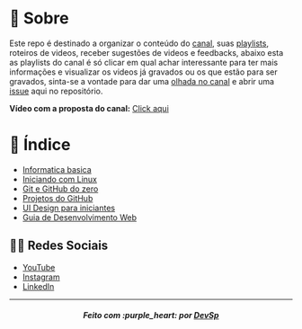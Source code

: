 # 📃 Sobre

Este repo é destinado a organizar o conteúdo do [canal](https://www.youtube.com/channel/UCFIHeoKduKPsE2m1oSiK9Mg), suas [playlists](https://www.youtube.com/channel/UCFIHeoKduKPsE2m1oSiK9Mg/playlists), roteiros de videos, receber sugestões de videos e feedbacks, abaixo esta as playlists do canal é só clicar em qual achar interessante para ter mais informações e visualizar os videos já gravados ou os que estão para ser gravados, sinta-se a vontade para dar uma [olhada no canal](https://www.youtube.com/channel/UCFIHeoKduKPsE2m1oSiK9Mg) e abrir uma [issue](https://github.com/devsp011/canal-youtube/issues) aqui no repositório.

**Vídeo com a proposta do canal:** [Click aqui](https://www.youtube.com/watch?v=W2MUL8iMTWs)

# 📌 Índice

* [Informatica basica](https://github.com/devsp011/canal-youtube/blob/master/playlists/Informatica%20basica.md)
* [Iniciando com Linux](https://github.com/devsp011/canal-youtube/blob/master/playlists/Iniciando%20com%20Linux.md)
* [Git e GitHub do zero](https://github.com/devsp011/canal-youtube/blob/master/playlists/Git%20e%20GitHub%20do%20zero.md)
* [Projetos do GitHub](https://github.com/devsp011/canal-youtube/blob/master/playlists/Projetos%20do%20GitHub.md)
* [UI Design para iniciantes](https://github.com/devsp011/canal-youtube/blob/master/playlists/UI%20Design%20para%20iniciantes.md)
* [Guia de Desenvolvimento Web](https://github.com/devsp011/canal-youtube/blob/master/playlists/Guia%20de%20Desenvolvimento%20Web.md)

## 👨‍💻 Redes Sociais

* [YouTube](https://www.youtube.com/channel/UCFIHeoKduKPsE2m1oSiK9Mg)
* [Instagram](https://www.instagram.com/devsp011/)
* [LinkedIn](https://www.linkedin.com/in/devsp011/)

---

<h5 align='center' >Feito com :purple_heart: por <a href="https://github.com/devsp011" target="_blank">DevSp</a> </h5>
